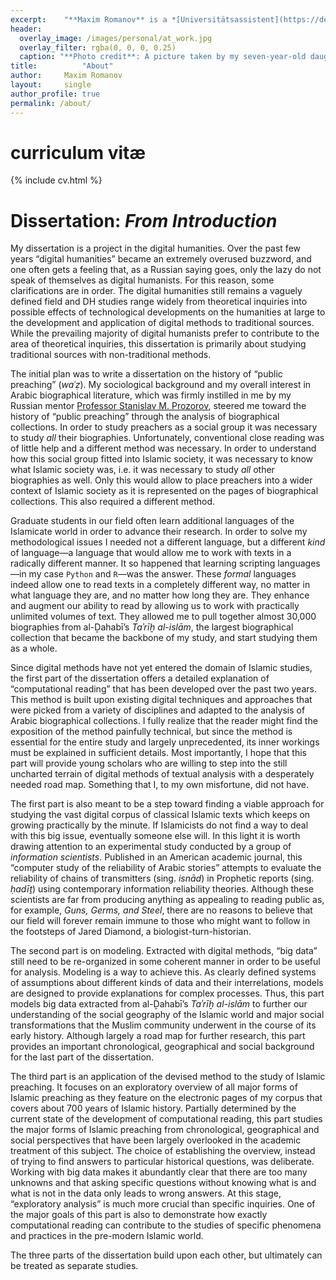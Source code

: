 ```yaml
---
excerpt:	"**Maxim Romanov** is a *[Universitätsassistent](https://de.wikipedia.org/wiki/Universit%C3%A4tsassistent)  für Digital Humanities* at the [Institute for History, University of Vienna](http://www.univie.ac.at/Geschichte/htdocs/site/arti.php?artiid=91106). His dissertation (Near Eastern Studies, U of Michigan, 2013) explored how modern computational techniques of text analysis can be applied to the study of premodern Arabic historical sources. In particular, he studied “The History of Islam” (*Taʾrīḫ al-islām*), the largest of surviving biographical collections with over 30,000 biographies, written by the Damascene scholar al-Ḏahabī (d. 1348 CE). Currently, he continues his study of this biographical collection (*“The History of Islam”: An Essay in Digital Humanities*), which will serve as methodological and infrastructural foundation for the study of all surviving Arabic biographical collections and chronicles. Additionally, he is working on a series of foundational projects for the field of Arabic and Islamic studies, which include 1) a machine-readable corpus of classical Arabic texts (see, *OpenITI*), 2) a text-reuse project (see, *KITAB*), and 3) a gazetteer of the classical Islamic world (see, *al-Ṯurayyā*)."
header:
  overlay_image: /images/personal/at_work.jpg
  overlay_filter: rgba(0, 0, 0, 0.25)
  caption: "**Photo credit**: A picture taken by my seven-year-old daughter, Sasha Romanova (Arlington, MA, 2014)"
title:			"About"
author:		Maxim Romanov
layout:		single
author_profile: true
permalink: /about/
---
```


# curriculum vitæ

{% include cv.html %}


# Dissertation: *From Introduction*

My dissertation is a project in the digital humanities. Over the past few years “digital humanities” became an extremely overused buzzword, and one often gets a feeling that, as a Russian saying goes, only the lazy do not speak of themselves as digital humanists. For this reason, some clarifications are in order. The digital humanities still remains a vaguely defined field and DH studies range widely from theoretical inquiries into possible effects of technological developments on the humanities at large to the development and application of digital methods to traditional sources. While the prevailing majority of digital humanists prefer to contribute to the area of theoretical inquiries, this dissertation is primarily about studying traditional sources with non-traditional methods.

The initial plan was to write a dissertation on the history of “public preaching” (*waʿẓ*). My sociological background and my overall interest in Arabic biographical literature, which was firmly instilled in me by my Russian mentor [Professor Stanislav M. Prozorov](http://orientalstudies.ru/eng/index.php?option=com_personalities&Itemid=74&person=8), steered me toward the history of “public preaching” through the analysis of biographical collections. In order to study preachers as a social group it was necessary to study *all* their biographies. Unfortunately, conventional close reading was of little help and a different method was necessary. In order to understand how this social group fitted into Islamic society, it was necessary to know what Islamic society was, i.e. it was necessary to study *all* other biographies as well. Only this would allow to place preachers into a wider context of Islamic society as it is represented on the pages of biographical collections. This also required a different method.

Graduate students in our field often learn additional languages of the Islamicate world in order to advance their research. In order to solve my methodological issues I needed not a different language, but a different *kind* of language—a language that would allow me to work with texts in a radically different manner. It so happened that learning scripting languages—in my case `Python` and `R`—was the answer. These *formal* languages indeed allow one to read texts in a completely different way, no matter in what language they are, and no matter how long they are. They enhance and augment our ability to read by allowing us to work with practically unlimited volumes of text. They allowed me to pull together almost 30,000 biographies from al-Ḏahabī’s *Taʾrīḫ al-islām*, the largest biographical collection that became the backbone of my study, and start studying them as a whole.

Since digital methods have not yet entered the domain of Islamic studies, the first part of the dissertation offers a detailed explanation of “computational reading” that has been developed over the past two years. This method is built upon existing digital techniques and approaches that were picked from a variety of disciplines and adapted to the analysis of Arabic biographical collections. I fully realize that the reader might find the exposition of the method painfully technical, but since the method is essential for the entire study and largely unprecedented, its inner workings must be explained in sufficient details. Most importantly, I hope that this part will provide young scholars who are willing to step into the still uncharted terrain of digital methods of textual analysis with a desperately needed road map. Something that I, to my own misfortune, did not have.

The first part is also meant to be a step toward finding a viable approach for studying the vast digital corpus of classical Islamic texts which keeps on growing practically by the minute. If Islamicists do not find a way to deal with this big issue, eventually someone else will. In this light it is worth drawing attention to an experimental study conducted by a group of *information scientists*. Published in an American academic journal, this “computer study of the reliability of Arabic stories” attempts to evaluate the reliability of chains of transmitters (sing. *isnād*) in Prophetic reports (sing. *ḥadīṯ*) using contemporary information reliability theories. Although these scientists are far from producing anything as appealing to reading public as, for example, *Guns, Germs, and Steel*, there are no reasons to believe that our field will forever remain immune to those who might want to follow in the footsteps of Jared Diamond, a biologist-turn-historian.

The second part is on modeling. Extracted with digital methods, “big data” still need to be re-organized in some coherent manner in order to be useful for analysis. Modeling is a way to achieve this. As clearly defined systems of assumptions about different kinds of data and their interrelations, models are designed to provide explanations for complex processes. Thus, this part models big data extracted from al-Ḏahabī’s *Taʾrīḫ al-islām* to further our understanding of the social geography of the Islamic world and major social transformations that the Muslim community underwent in the course of its early history. Although largely a road map for further research, this part provides an important chronological, geographical and social background for the last part of the dissertation.

The third part is an application of the devised method to the study of Islamic preaching. It focuses on an exploratory overview of all major forms of Islamic preaching as they feature on the electronic pages of my corpus that covers about 700 years of Islamic history. Partially determined by the current state of the development of computational reading, this part studies the major forms of Islamic preaching from chronological, geographical and social perspectives that have been largely overlooked in the academic treatment of this subject. The choice of establishing the overview, instead of trying to find answers to particular historical questions, was deliberate. Working with big data makes it abundantly clear that there are too many unknowns and that asking specific questions without knowing what is and what is not in the data only leads to wrong answers. At this stage, “exploratory analysis” is much more crucial than specific inquiries. One of the major goals of this part is also to demonstrate how exactly computational reading can contribute to the studies of specific phenomena and practices in the pre-modern Islamic world.

The three parts of the dissertation build upon each other, but ultimately can be treated as separate studies.